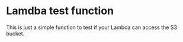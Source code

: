 # Lamdba test function

This is just a simple function to test if your Lambda can access the S3 bucket.
